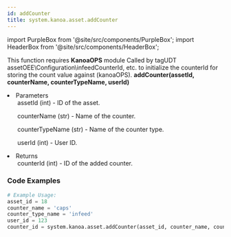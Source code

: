 ```yaml
---
id: addCounter
title: system.kanoa.asset.addCounter
---
```


import PurpleBox from '@site/src/components/PurpleBox';
import HeaderBox from '@site/src/components/HeaderBox';

<PurpleBox>This function requires <b>KanoaOPS</b> module</PurpleBox>
<HeaderBox header="Description">Called by tagUDT assetOEE\Configuration\infeedCounterId, etc. to initialize the counterId for storing the count value against (kanoaOPS).</HeaderBox>
<HeaderBox header="Syntax">
    <b>addCounter(assetId, counterName, counterTypeName, userId)</b>
    <li> Parameters <br />
        <ul>assetId (int) - ID of the asset.</ul>
        <ul>counterName (str) - Name of the counter.</ul>
        <ul>counterTypeName (str) - Name of the counter type.</ul>
        <ul>userId (int) - User ID.</ul>
    </li>
    <li> Returns <br />
        <ul>counterId (int) - ID of the added counter.</ul>
    </li>
</HeaderBox>

### Code Examples

```python
# Example Usage:
asset_id = 18
counter_name = 'caps'
counter_type_name = 'infeed'
user_id = 123
counter_id = system.kanoa.asset.addCounter(asset_id, counter_name, counter_type_name, user_id)
